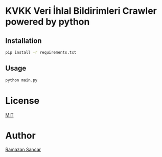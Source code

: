 # KVKK Veri İhlal Bildirimleri Crawler powered by python

## Installation

```bash
pip install -r requirements.txt
```

## Usage

```bash
python main.py
```

# License
[MIT](LISENCE)

# Author

[Ramazan Sancar](https://www.github.com/ramazansancar)
